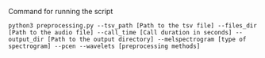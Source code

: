 
Command for running the script

`
python3 preprocessing.py --tsv_path [Path to the tsv file] --files_dir [Path to the audio file] --call_time [Call duration in seconds] --output_dir [Path to the output directory] --melspectrogram [type of spectrogram] --pcen --wavelets [preprocessing methods] 
`
